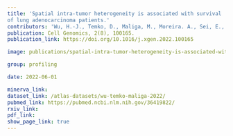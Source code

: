 ```yaml
---
title: 'Spatial intra-tumor heterogeneity is associated with survival
of lung adenocarcinoma patients.'
contributors: 'Wu, H.-J., Temko, D., Maliga, M., Moreira. A., Sei, E., Conterno Minussi, D., Dean, J., Lee, C. Xu, Q., ... Michor, F. (2022).'
publication: Cell Genomics, 2(8), 100165.
publication_link: https://doi.org/10.1016/j.xgen.2022.100165

image: publications/spatial-intra-tumor-heterogeneity-is-associated-with-survival-of-lung-adenocarcimoma-patients.jpg

group: profiling

date: 2022-06-01

minerva_link:
dataset_link: /atlas-datasets/wu-temko-maliga-2022/
pubmed_link: https://pubmed.ncbi.nlm.nih.gov/36419822/
rxiv_link:
pdf_link:
show_page_link: true
---
```

